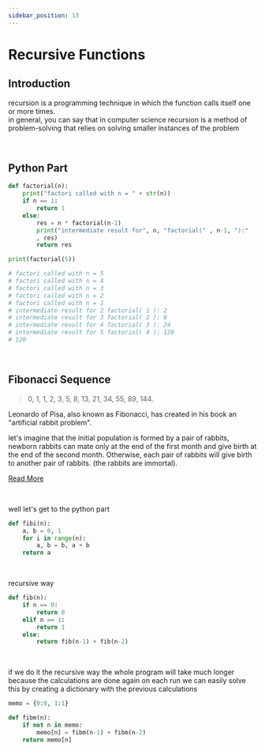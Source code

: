 ```yaml
---
sidebar_position: 13
---
```



# Recursive Functions

## Introduction

recursion is a programming technique in which the function calls itself one or more times.<br/>
in general, you can say that in computer science recursion is a method of problem-solving that relies on solving smaller instances of the problem

<br />

## Python Part

```py
def factorial(n):
    print("factori called with n = " + str(n))
    if n == 1:
        return 1
    else:
        res = n * factorial(n-1)
        print("intermediate result for", n, "factorial(" , n-1, "):"
        , res)
        return res

print(factorial(5))

# factori called with n = 5
# factori called with n = 4
# factori called with n = 3
# factori called with n = 2
# factori called with n = 1
# intermediate result for 2 factorial( 1 ): 2
# intermediate result for 3 factorial( 2 ): 6
# intermediate result for 4 factorial( 3 ): 24
# intermediate result for 5 factorial( 4 ): 120
# 120
```

<br />

## Fibonacci Sequence

> 0, 1, 1, 2, 3, 5, 8, 13, 21, 34, 55, 89, 144.

Leonardo of Pisa, also known as Fibonacci, has created in his book an "artificial rabbit problem".

let's imagine that the initial population is formed by a pair of rabbits, newborn rabbits can mate only at the end of the first month and give birth at the end of the second month. Otherwise, each pair of rabbits will give birth to another pair of rabbits.
(the rabbits are immortal).

[Read More](https://en.wikipedia.org/wiki/Fibonacci_sequence)

<br />

well let's get to the python part

```py
def fibi(n):
    a, b = 0, 1
    for i in range(n):
        a, b = b, a + b
    return a
```

<br />

recursive way

```py
def fib(n):
    if n == 0:
        return 0
    elif n == 1:
        return 1
    else:
        return fib(n-1) + fib(n-2)
```

<br />

if we do it the recursive way the whole program will take much longer because the calculations are done again on each run we can easily solve this by creating a dictionary with the previous calculations

```py
memo = {0:0, 1:1}

def fibm(n):
    if not n in memo:
        memo[n] = fibm(n-1) + fibm(n-2)
    return memo[n]
```